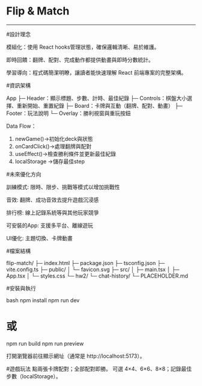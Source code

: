 
# Flip & Match 


---

#設計理念

 模組化：使用 React hooks管理狀態，確保邏輯清晰、易於維護。

 即時回饋：翻牌、配對、完成動作都提供動畫與即時分數統計。
 
 學習導向：程式碼簡潔明瞭，讓讀者能快速理解 React 前端專案的完整架構。



#資訊架構


App 
├─ Header：顯示標題、步數、計時、最佳紀錄
├─ Controls：棋盤大小選擇、重新開始、重置紀錄
├─ Board：卡牌與互動（翻牌、配對、動畫）
├─ Footer：玩法說明
└─ Overlay：勝利視窗與重玩按鈕


Data Flow：
1. newGame()→初始化deck與狀態  
2. onCardClick()→處理翻牌與配對
3. useEffect()→檢查勝利條件並更新最佳紀錄  
4. localStorage →儲存最佳step



#未來優化方向

訓練模式: 限時、限步、挑戰等模式以增加挑戰性

音效: 翻牌、成功音效去提升遊戲沉浸感

排行榜: 線上記錄系統等與其他玩家競爭

可安裝的App: 支援多平台、離線遊玩

UI優化: 主題切換、卡牌動畫



#檔案結構


flip-match/
├─ index.html
├─ package.json
├─ tsconfig.json
├─ vite.config.ts
├─ public/
│  └─ favicon.svg
├─ src/
│  ├─ main.tsx
│  ├─ App.tsx
│  └─ styles.css
└─ hw2/
   └─ chat-history/
      └─ PLACEHOLDER.md




#安裝與執行

bash
npm install
npm run dev
# 或
npm run build
npm run preview


打開瀏覽器前往顯示網址（通常是 http://localhost:5173）。



#遊戲玩法
點兩張卡牌配對；全部配對即勝。
可選 4×4、6×6、8×8；記錄最佳步數（localStorage）。

